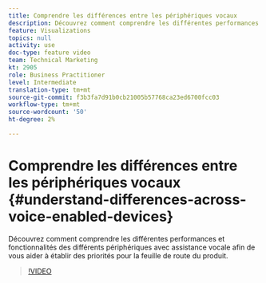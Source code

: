 ```yaml
---
title: Comprendre les différences entre les périphériques vocaux
description: Découvrez comment comprendre les différentes performances et fonctionnalités des différents périphériques avec assistance vocale afin de vous aider à établir des priorités pour la feuille de route du produit.
feature: Visualizations
topics: null
activity: use
doc-type: feature video
team: Technical Marketing
kt: 2905
role: Business Practitioner
level: Intermediate
translation-type: tm+mt
source-git-commit: f3b3fa7d91b0cb21005b57768ca23ed6700fcc03
workflow-type: tm+mt
source-wordcount: '50'
ht-degree: 2%

---
```



# Comprendre les différences entre les périphériques vocaux {#understand-differences-across-voice-enabled-devices}

Découvrez comment comprendre les différentes performances et fonctionnalités des différents périphériques avec assistance vocale afin de vous aider à établir des priorités pour la feuille de route du produit.

>[!VIDEO](https://video.tv.adobe.com/v/27225/?quality=9)

